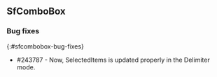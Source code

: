## SfComboBox

### Bug fixes
{:#sfcombobox-bug-fixes}

* \#243787 - Now, SelectedItems is updated properly in the Delimiter mode.